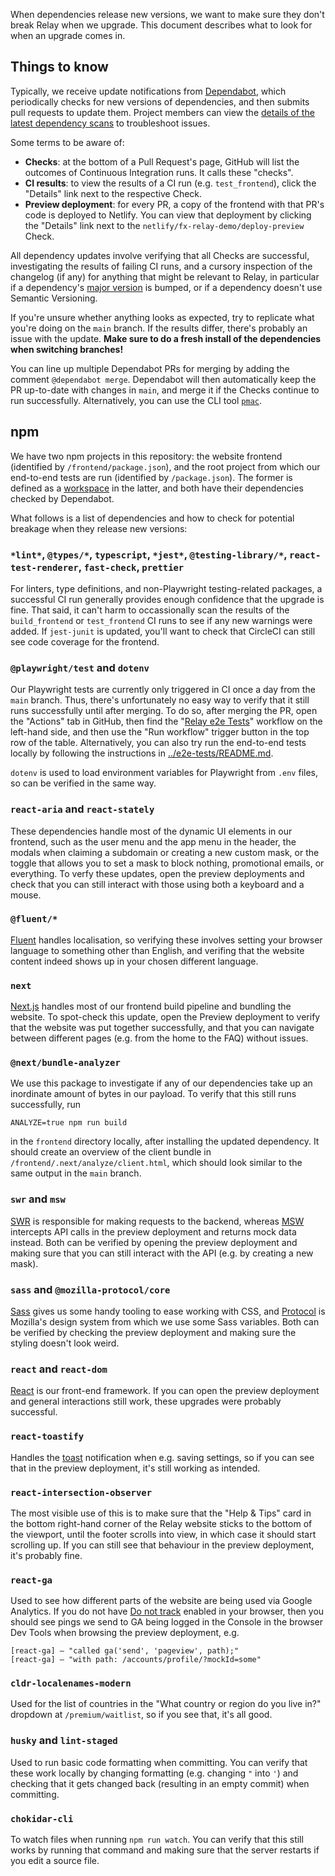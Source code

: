 When dependencies release new versions, we want to make sure they don't break
Relay when we upgrade. This document describes what to look for when an upgrade
comes in.

## Things to know

Typically, we receive update notifications from
[Dependabot](https://docs.github.com/en/code-security/dependabot/dependabot-alerts/about-dependabot-alerts),
which periodically checks for new versions of dependencies, and then submits
pull requests to update them. Project members can view the
[details of the latest dependency scans](https://github.com/mozilla/fx-private-relay/network/updates)
to troubleshoot issues.

Some terms to be aware of:

- **Checks**: at the bottom of a Pull Request's page, GitHub will list the
  outcomes of Continuous Integration runs. It calls these "checks".
- **CI results**: to view the results of a CI run (e.g. `test_frontend`), click
  the "Details" link next to the respective Check.
- **Preview deployment**: for
  every PR, a copy of the frontend with that PR's code is deployed to Netlify. You
  can view that deployment by clicking the "Details" link next to the
  `netlify/fx-relay-demo/deploy-preview` Check.

All dependency updates involve verifying that all Checks are successful,
investigating the results of failing CI runs, and a cursory inspection of the
changelog (if any) for anything that might be relevant to Relay, in particular
if a dependency's [major version](https://semver.org/) is bumped, or if a
dependency doesn't use Semantic Versioning.

If you're unsure whether anything looks as expected, try to replicate what
you're doing on the `main` branch. If the results differ, there's probably an
issue with the update.
**Make sure to do a fresh install of the dependencies when switching branches!**

You can line up multiple Dependabot PRs for merging by adding the comment
`@dependabot merge`. Dependabot will then automatically keep the PR up-to-date
with changes in `main`, and merge it if the Checks continue to run successfully.
Alternatively, you can use the CLI tool [`pmac`](https://github.com/willkg/paul-mclendahand).

## npm

We have two npm projects in this repository: the website frontend (identified by
`/frontend/package.json`), and the root project from which our end-to-end tests
are run (identified by `/package.json`). The former is defined as a
[workspace](https://docs.npmjs.com/cli/v8/using-npm/workspaces) in the latter,
and both have their dependencies checked by Dependabot.

What follows is a list of dependencies and how to check for potential breakage when they release new versions:

### `*lint*`, `@types/*`, `typescript`, `*jest*`, `@testing-library/*`, `react-test-renderer`, `fast-check`, `prettier`

For linters, type definitions, and non-Playwright testing-related packages, a
successful CI run generally provides enough confidence that the upgrade is fine.
That said, it can't harm to occassionally scan the results of the
`build_frontend` or `test_frontend` CI runs to see if any new warnings were
added. If `jest-junit` is updated, you'll want to check that CircleCI can still
see code coverage for the frontend.

### `@playwright/test` and `dotenv`

Our Playwright tests are currently only triggered in CI once a day from the
`main` branch. Thus, there's unfortunately no easy way to verify that it still
runs successfully until after merging. To do so, after merging the PR, open the
"Actions" tab in GitHub, then find the "[Relay e2e
Tests](https://github.com/mozilla/fx-private-relay/actions/workflows/playwright.yml)"
workflow on the left-hand side, and then use the "Run workflow" trigger button
in the top row of the table. Alternatively, you can also try run the end-to-end
tests locally by following the instructions in
[../e2e-tests/README.md](../e2e-tests/README.md#how-to-run).

`dotenv` is used to load environment variables for Playwright from `.env` files,
so can be verified in the same way.

### `react-aria` and `react-stately`

These dependencies handle most of the dynamic UI elements in our frontend, such
as the user menu and the app menu in the header, the modals when claiming a
subdomain or creating a new custom mask, or the toggle that allows you to set a
mask to block nothing, promotional emails, or everything. To verfy these
updates, open the preview deployments and check that you can still interact with
those using both a keyboard and a mouse.

### `@fluent/*`

[Fluent](https://projectfluent.org/) handles localisation, so verifying these
involves setting your browser language to something other than English, and
verifing that the website content indeed shows up in your chosen different
language.

### `next`

[Next.js](https://nextjs.org/) handles most of our frontend build pipeline and
bundling the website. To spot-check this update, open the Preview deployment to
verify that the website was put together successfully, and that you can navigate
between different pages (e.g. from the home to the FAQ) without issues.

### `@next/bundle-analyzer`

We use this package to investigate if any of our dependencies take up an
inordinate amount of bytes in our payload. To verify that this still runs
successfully, run

    ANALYZE=true npm run build

in the `frontend` directory locally, after installing the updated dependency. It
should create an overview of the client bundle in
`/frontend/.next/analyze/client.html`, which should look similar to the same
output in the `main` branch.

### `swr` and `msw`

[SWR](https://swr.vercel.app/) is responsible for making requests to the
backend, whereas [MSW](https://mswjs.io/) intercepts API calls in the preview
deployment and returns mock data instead. Both can be verified by opening the
preview deployment and making sure that you can still interact with the API
(e.g. by creating a new mask).

### `sass` and `@mozilla-protocol/core`

[Sass](https://sass-lang.com/) gives us some handy tooling to ease working with
CSS, and [Protocol](https://protocol.mozilla.org/) is Mozilla's design system
from which we use some Sass variables. Both can be verified by checking the
preview deployment and making sure the styling doesn't look weird.

### `react` and `react-dom`

[React](https://react.dev/) is our front-end framework. If you can open the
preview deployment and general interactions still work, these upgrades were
probably successful.

### `react-toastify`

Handles the [toast](https://open-ui.org/components/toast.research/) notification
when e.g. saving settings, so if you can see that in the preview deployment,
it's still working as intended.

### `react-intersection-observer`

The most visible use of this is to make sure that the "Help & Tips" card in the
bottom right-hand corner of the Relay website sticks to the bottom of the
viewport, until the footer scrolls into view, in which case it should start
scrolling up. If you can still see that behaviour in the preview deployment,
it's probably fine.

### `react-ga`

Used to see how different parts of the website are being used via Google
Analytics. If you do not have [Do not
track](https://support.mozilla.org/en-US/kb/how-do-i-turn-do-not-track-feature)
enabled in your browser, then you should see pings we send to GA being logged in
the Console in the browser Dev Tools when browsing the preview deployment, e.g.

```
[react-ga] – "called ga('send', 'pageview', path);"
[react-ga] – "with path: /accounts/profile/?mockId=some"
```

### `cldr-localenames-modern`

Used for the list of countries in the "What country or region do you live in?"
dropdown at `/premium/waitlist`, so if you see that, it's all good.

### `husky` and `lint-staged`

Used to run basic code formatting when committing. You can verify that these
work locally by changing formatting (e.g. changing `"` into `'`) and checking
that it gets changed back (resulting in an empty commit) when committing.

### `chokidar-cli`

To watch files when running `npm run watch`. You can verify that this still
works by running that command and making sure that the server restarts if you
edit a source file.

